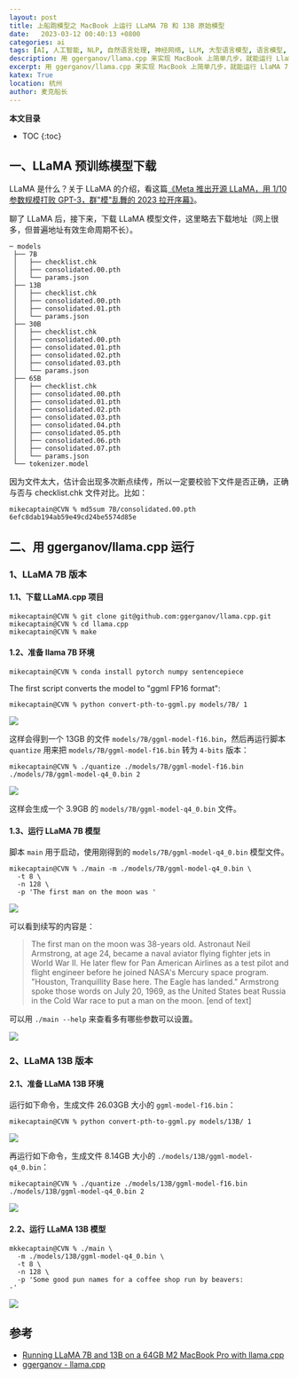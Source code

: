 ```yaml
---
layout: post
title: 上船跑模型之 MacBook 上运行 LLaMA 7B 和 13B 原始模型
date:   2023-03-12 00:40:13 +0800
categories: ai
tags: [AI, 人工智能, NLP, 自然语言处理, 神经网络, LLM, 大型语言模型, 语言模型, 大模型, LLaMA, Meta, GPT, 本地, MacBook, ChatGPT, 平替, OpenAI, 开源, 免费, 推理, 模型]
description: 用 ggerganov/llama.cpp 来实现 MacBook 上简单几步，就能运行 LlaMA 7B 和 13B，甚至可以运行在智能手机上 ……
excerpt: 用 ggerganov/llama.cpp 来实现 MacBook 上简单几步，就能运行 LlaMA 7B 和 13B，甚至可以运行在智能手机上 ……
katex: True
location: 杭州
author: 麦克船长
---
```


**本文目录**
* TOC
{:toc}

## 一、LLaMA 预训练模型下载

LLaMA 是什么？关于 LLaMA 的介绍，看这篇[《Meta 推出开源 LLaMA，用 1/10 参数规模打败 GPT-3，群"模"乱舞的 2023 拉开序幕》](https://www.mikecaptain.com/2023/02/25/meta-llama/)。

聊了 LLaMA 后，接下来，下载 LLaMA 模型文件，这里略去下载地址（网上很多，但普遍地址有效生命周期不长）。

```
─ models
 ├── 7B
 │   ├── checklist.chk
 │   ├── consolidated.00.pth
 │   └── params.json
 ├── 13B
 │   ├── checklist.chk
 │   ├── consolidated.00.pth
 │   ├── consolidated.01.pth
 │   └── params.json
 ├── 30B
 │   ├── checklist.chk
 │   ├── consolidated.00.pth
 │   ├── consolidated.01.pth
 │   ├── consolidated.02.pth
 │   ├── consolidated.03.pth
 │   └── params.json
 ├── 65B
 │   ├── checklist.chk
 │   ├── consolidated.00.pth
 │   ├── consolidated.01.pth
 │   ├── consolidated.02.pth
 │   ├── consolidated.03.pth
 │   ├── consolidated.04.pth
 │   ├── consolidated.05.pth
 │   ├── consolidated.06.pth
 │   ├── consolidated.07.pth
 │   └── params.json
 └── tokenizer.model
```

因为文件太大，估计会出现多次断点续传，所以一定要校验下文件是否正确，正确与否与 checklist.chk 文件对比。比如：

```shell
mikecaptain@CVN % md5sum 7B/consolidated.00.pth
6efc8dab194ab59e49cd24be5574d85e
```

## 二、用 ggerganov/llama.cpp 运行

### 1、LLaMA 7B 版本

#### 1.1、下载 LLaMA.cpp 项目

```shell
mikecaptain@CVN % git clone git@github.com:ggerganov/llama.cpp.git
mikecaptain@CVN % cd llama.cpp
mikecaptain@CVN % make
```

#### 1.2、准备 llama 7B 环境

```shell
mikecaptain@CVN % conda install pytorch numpy sentencepiece 
```

The first script converts the model to "ggml FP16 format":

```shell
mikecaptain@CVN % python convert-pth-to-ggml.py models/7B/ 1
```

![](/img/src/2023/03/2023-03-12-llama-cpp-1.png)

这样会得到一个 13GB 的文件 `models/7B/ggml-model-f16.bin`，然后再运行脚本 `quantize` 用来把 `models/7B/ggml-model-f16.bin` 转为 `4-bits` 版本：

```shell
mikecaptain@CVN % ./quantize ./models/7B/ggml-model-f16.bin ./models/7B/ggml-model-q4_0.bin 2
```

![](/img/src/2023/03/2023-03-12-llama-cpp-2.png)

这样会生成一个 3.9GB 的 `models/7B/ggml-model-q4_0.bin` 文件。

#### 1.3、运行 LLaMA 7B 模型

脚本 `main` 用于启动，使用刚得到的 `models/7B/ggml-model-q4_0.bin` 模型文件。

```shell
mikecaptain@CVN % ./main -m ./models/7B/ggml-model-q4_0.bin \
  -t 8 \
  -n 128 \
  -p 'The first man on the moon was '
```

![](/img/src/2023/03/2023-03-12-llama-cpp-4.png)

可以看到续写的内容是：

>  The first man on the moon was 38-years old.
Astronaut Neil Armstrong, at age 24, became a naval aviator flying fighter jets in World War II. He later flew for Pan American Airlines as a test pilot and flight engineer before he joined NASA's Mercury space program.
"Houston, Tranquillity Base here. The Eagle has landed." Armstrong spoke those words on July 20, 1969, as the United States beat Russia in the Cold War race to put a man on the moon. [end of text]

可以用 `./main --help` 来查看多有哪些参数可以设置。

![](/img/src/2023/03/2023-03-12-llama-cpp-3.png)

### 2、LLaMA 13B 版本

#### 2.1、准备 LLaMA 13B 环境

运行如下命令，生成文件 26.03GB 大小的 `ggml-model-f16.bin`：

```shell
mikecaptain@CVN % python convert-pth-to-ggml.py models/13B/ 1
```

![](/img/src/2023/03/2023-03-12-llama-cpp-5.png)

再运行如下命令，生成文件 8.14GB 大小的 `./models/13B/ggml-model-q4_0.bin`：

```shell
mikecaptain@CVN % ./quantize ./models/13B/ggml-model-f16.bin   ./models/13B/ggml-model-q4_0.bin 2
```

![](/img/src/2023/03/2023-03-12-llama-cpp-6.png)

#### 2.2、运行 LLaMA 13B 模型

```shell
mkkecaptain@CVN % ./main \
  -m ./models/13B/ggml-model-q4_0.bin \
  -t 8 \
  -n 128 \
  -p 'Some good pun names for a coffee shop run by beavers:
-'
```

![](/img/src/2023/03/2023-03-12-llama-cpp-7.png)


<!-- ## 三、用 soulteary/llama-docker-playground 运行

### 1、下载 llama-docker-playground 项目

```shell
mikecaptain@CVN % git clone https://github.com/soulteary/llama-docker-playground.git
mikecaptain@CVN % cd llama-docker-playground
```

### 2、准备环境

### 3、运行模型 -->

## 参考

* [Running LLaMA 7B and 13B on a 64GB M2 MacBook Pro with llama.cpp](https://til.simonwillison.net/llms/llama-7b-m2)
* [ggerganov - llama.cpp](https://github.com/ggerganov/llama.cpp)